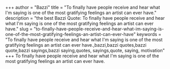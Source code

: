 +++
author = "Bazzi"
title = "To finally have people receive and hear what I'm saying is one of the most gratifying feelings an artist can ever have."
description = "the best Bazzi Quote: To finally have people receive and hear what I'm saying is one of the most gratifying feelings an artist can ever have."
slug = "to-finally-have-people-receive-and-hear-what-im-saying-is-one-of-the-most-gratifying-feelings-an-artist-can-ever-have"
keywords = "To finally have people receive and hear what I'm saying is one of the most gratifying feelings an artist can ever have.,bazzi,bazzi quotes,bazzi quote,bazzi sayings,bazzi saying,quotes, sayings,quote, saying, motivation"
+++
To finally have people receive and hear what I'm saying is one of the most gratifying feelings an artist can ever have.
